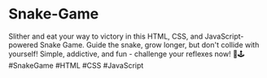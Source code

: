 # Snake-Game
Slither and eat your way to victory in this HTML, CSS, and JavaScript-powered Snake Game. Guide the snake, grow longer, but don't collide with yourself! Simple, addictive, and fun - challenge your reflexes now! 🐍🕹️ #SnakeGame #HTML #CSS #JavaScript
